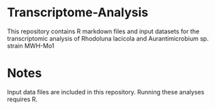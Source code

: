 # Transcriptome-Analysis
This repository contains R markdown files and input datasets for the transcriptomic analysis of Rhodoluna lacicola and Aurantimicrobium sp. strain MWH-Mo1

# Notes
Input data files are included in this repository. 
Running these analyses requires R.
